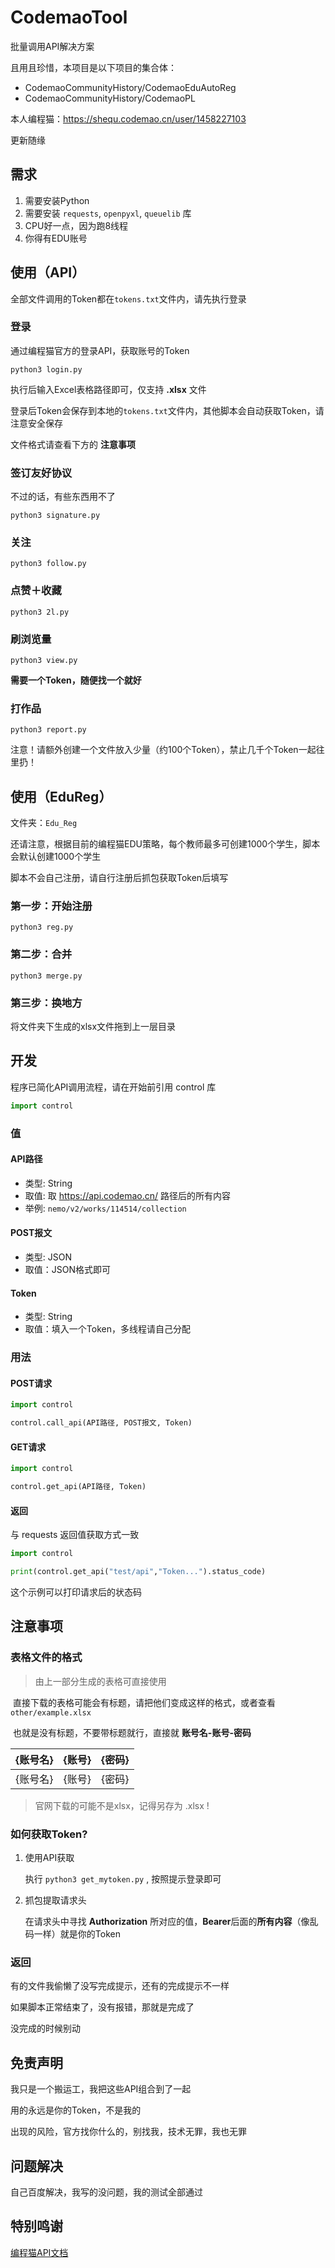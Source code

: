 # CodemaoTool

批量调用API解决方案

且用且珍惜，本项目是以下项目的集合体：

- CodemaoCommunityHistory/CodemaoEduAutoReg
- CodemaoCommunityHistory/CodemaoPL

本人编程猫：https://shequ.codemao.cn/user/1458227103

更新随缘

## 需求

1. 需要安装Python
2. 需要安装 `requests`, `openpyxl`, `queuelib` 库
3. CPU好一点，因为跑8线程
4. 你得有EDU账号

## 使用（API）

全部文件调用的Token都在`tokens.txt`文件内，请先执行登录

### 登录

通过编程猫官方的登录API，获取账号的Token

`python3 login.py`

执行后输入Excel表格路径即可，仅支持 **.xlsx** 文件

登录后Token会保存到本地的`tokens.txt`文件内，其他脚本会自动获取Token，请注意安全保存

文件格式请查看下方的 **注意事项**

### 签订友好协议

不过的话，有些东西用不了

`python3 signature.py`

### 关注

`python3 follow.py`

### 点赞＋收藏

`python3 2l.py`

### 刷浏览量

`python3 view.py`

**需要一个Token，随便找一个就好**

### 打作品

`python3 report.py`

注意！请额外创建一个文件放入少量（约100个Token），禁止几千个Token一起往里扔！

## 使用（EduReg）

文件夹：`Edu_Reg`

还请注意，根据目前的编程猫EDU策略，每个教师最多可创建1000个学生，脚本会默认创建1000个学生

脚本不会自己注册，请自行注册后抓包获取Token后填写

### 第一步：开始注册

`python3 reg.py`

### 第二步：合并

`python3 merge.py`

### 第三步：换地方

将文件夹下生成的xlsx文件拖到上一层目录

## 开发

程序已简化API调用流程，请在开始前引用 control 库

```python
import control
```

### 值

#### API路径

- 类型: String
- 取值: 取 https://api.codemao.cn/ 路径后的所有内容
- 举例: `nemo/v2/works/114514/collection`

#### POST报文

- 类型: JSON
- 取值：JSON格式即可

#### Token

- 类型: String
- 取值：填入一个Token，多线程请自己分配

### 用法

#### POST请求

```python
import control

control.call_api(API路径, POST报文, Token)
```

#### GET请求

```python
import control

control.get_api(API路径, Token)
```

#### 返回

与 requests 返回值获取方式一致

```python
import control

print(control.get_api("test/api","Token...").status_code)
```

这个示例可以打印请求后的状态码

## 注意事项

### 表格文件的格式

> 由上一部分生成的表格可直接使用

​		直接下载的表格可能会有标题，请把他们变成这样的格式，或者查看 `other/example.xlsx`		

​		也就是没有标题，不要带标题就行，直接就 **账号名-账号-密码**

| {账号名} | {账号} | {密码} |
|:-----:|:----:|:----:|
| {账号名} | {账号} | {密码} |

> 官网下载的可能不是xlsx，记得另存为 .xlsx !

### 如何获取Token?

1. 使用API获取

    执行 `python3 get_mytoken.py` , 按照提示登录即可

2. 抓包提取请求头

    在请求头中寻找 **Authorization** 所对应的值，**Bearer**后面的**所有内容**（像乱码一样）就是你的Token

### 返回

有的文件我偷懒了没写完成提示，还有的完成提示不一样

如果脚本正常结束了，没有报错，那就是完成了

没完成的时候别动

## 免责声明

我只是一个搬运工，我把这些API组合到了一起

用的永远是你的Token，不是我的

出现的风险，官方找你什么的，别找我，技术无罪，我也无罪

## 问题解决

自己百度解决，我写的没问题，我的测试全部通过

## 特别鸣谢

[编程猫API文档](https://api.docs.codemao.work/)

